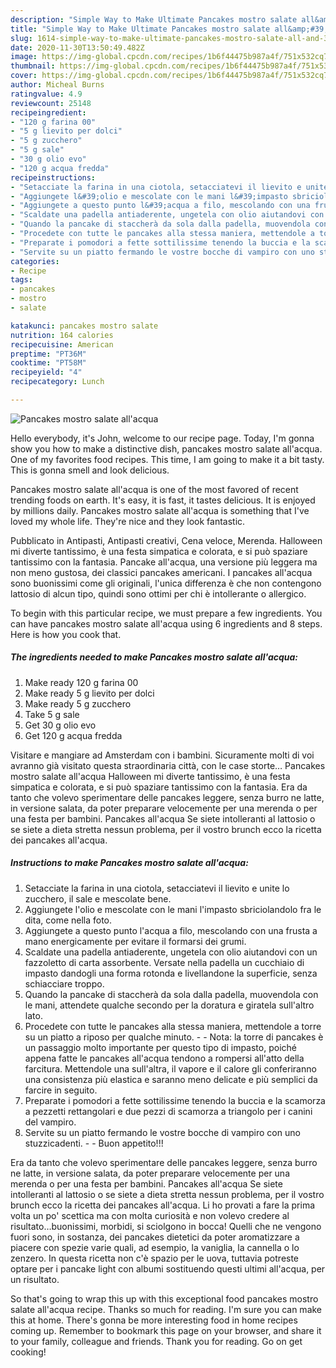 ```yaml
---
description: "Simple Way to Make Ultimate Pancakes mostro salate all&amp;#39;acqua"
title: "Simple Way to Make Ultimate Pancakes mostro salate all&amp;#39;acqua"
slug: 1614-simple-way-to-make-ultimate-pancakes-mostro-salate-all-and-39-acqua
date: 2020-11-30T13:50:49.482Z
image: https://img-global.cpcdn.com/recipes/1b6f44475b987a4f/751x532cq70/pancakes-mostro-salate-allacqua-recipe-main-photo.jpg
thumbnail: https://img-global.cpcdn.com/recipes/1b6f44475b987a4f/751x532cq70/pancakes-mostro-salate-allacqua-recipe-main-photo.jpg
cover: https://img-global.cpcdn.com/recipes/1b6f44475b987a4f/751x532cq70/pancakes-mostro-salate-allacqua-recipe-main-photo.jpg
author: Micheal Burns
ratingvalue: 4.9
reviewcount: 25148
recipeingredient:
- "120 g farina 00"
- "5 g lievito per dolci"
- "5 g zucchero"
- "5 g sale"
- "30 g olio evo"
- "120 g acqua fredda"
recipeinstructions:
- "Setacciate la farina in una ciotola, setacciatevi il lievito e unite lo zucchero, il sale e mescolate bene."
- "Aggiungete l&#39;olio e mescolate con le mani l&#39;impasto sbriciolandolo fra le dita, come nella foto."
- "Aggiungete a questo punto l&#39;acqua a filo, mescolando con una frusta a mano energicamente per evitare il formarsi dei grumi."
- "Scaldate una padella antiaderente, ungetela con olio aiutandovi con un fazzoletto di carta assorbente. Versate nella padella un cucchiaio di impasto dandogli una forma rotonda e livellandone la superficie, senza schiacciare troppo."
- "Quando la pancake di staccherà da sola dalla padella, muovendola con le mani, attendete qualche secondo per la doratura e giratela sull&#39;altro lato."
- "Procedete con tutte le pancakes alla stessa maniera, mettendole a torre su un piatto a riposo per qualche minuto.  Nota: la torre di pancakes è un passaggio molto importante per questo tipo di impasto, poiché appena fatte le pancakes all&#39;acqua tendono a rompersi all&#39;atto della farcitura. Mettendole una sull&#39;altra, il vapore e il calore gli conferiranno una consistenza più elastica e saranno meno delicate e più semplici da farcire in seguito."
- "Preparate i pomodori a fette sottilissime tenendo la buccia e la scamorza a pezzetti rettangolari e due pezzi di scamorza a triangolo per i canini del vampiro."
- "Servite su un piatto fermando le vostre bocche di vampiro con uno stuzzicadenti.  Buon appetito!!!"
categories:
- Recipe
tags:
- pancakes
- mostro
- salate

katakunci: pancakes mostro salate 
nutrition: 164 calories
recipecuisine: American
preptime: "PT36M"
cooktime: "PT58M"
recipeyield: "4"
recipecategory: Lunch

---
```



![Pancakes mostro salate all&#39;acqua](https://img-global.cpcdn.com/recipes/1b6f44475b987a4f/751x532cq70/pancakes-mostro-salate-allacqua-recipe-main-photo.jpg)

Hello everybody, it's John, welcome to our recipe page. Today, I'm gonna show you how to make a distinctive dish, pancakes mostro salate all&#39;acqua. One of my favorites food recipes. This time, I am going to make it a bit tasty. This is gonna smell and look delicious.

Pancakes mostro salate all&#39;acqua is one of the most favored of recent trending foods on earth. It's easy, it is fast, it tastes delicious. It is enjoyed by millions daily. Pancakes mostro salate all&#39;acqua is something that I've loved my whole life. They're nice and they look fantastic.

Pubblicato in Antipasti, Antipasti creativi, Cena veloce, Merenda. Halloween mi diverte tantissimo, è una festa simpatica e colorata, e si può spaziare tantissimo con la fantasia. Pancake all&#39;acqua, una versione più leggera ma non meno gustosa, dei classici pancakes americani. I pancakes all&#39;acqua sono buonissimi come gli originali, l&#39;unica differenza è che non contengono lattosio di alcun tipo, quindi sono ottimi per chi è intollerante o allergico.


To begin with this particular recipe, we must prepare a few ingredients. You can have pancakes mostro salate all&#39;acqua using 6 ingredients and 8 steps. Here is how you cook that.

<!--inarticleads1-->

##### The ingredients needed to make Pancakes mostro salate all&#39;acqua:

1. Make ready 120 g farina 00
1. Make ready 5 g lievito per dolci
1. Make ready 5 g zucchero
1. Take 5 g sale
1. Get 30 g olio evo
1. Get 120 g acqua fredda


Visitare e mangiare ad Amsterdam con i bambini. Sicuramente molti di voi avranno già visitato questa straordinaria città, con le case storte… Pancakes mostro salate all&#39;acqua Halloween mi diverte tantissimo, è una festa simpatica e colorata, e si può spaziare tantissimo con la fantasia. Era da tanto che volevo sperimentare delle pancakes leggere, senza burro ne latte, in versione salata, da poter preparare velocemente per una merenda o per una festa per bambini. Pancakes all&#39;acqua Se siete intolleranti al lattosio o se siete a dieta stretta nessun problema, per il vostro brunch ecco la ricetta dei pancakes all&#39;acqua. 

<!--inarticleads2-->

##### Instructions to make Pancakes mostro salate all&#39;acqua:

1. Setacciate la farina in una ciotola, setacciatevi il lievito e unite lo zucchero, il sale e mescolate bene.
1. Aggiungete l&#39;olio e mescolate con le mani l&#39;impasto sbriciolandolo fra le dita, come nella foto.
1. Aggiungete a questo punto l&#39;acqua a filo, mescolando con una frusta a mano energicamente per evitare il formarsi dei grumi.
1. Scaldate una padella antiaderente, ungetela con olio aiutandovi con un fazzoletto di carta assorbente. Versate nella padella un cucchiaio di impasto dandogli una forma rotonda e livellandone la superficie, senza schiacciare troppo.
1. Quando la pancake di staccherà da sola dalla padella, muovendola con le mani, attendete qualche secondo per la doratura e giratela sull&#39;altro lato.
1. Procedete con tutte le pancakes alla stessa maniera, mettendole a torre su un piatto a riposo per qualche minuto. -  - Nota: la torre di pancakes è un passaggio molto importante per questo tipo di impasto, poiché appena fatte le pancakes all&#39;acqua tendono a rompersi all&#39;atto della farcitura. Mettendole una sull&#39;altra, il vapore e il calore gli conferiranno una consistenza più elastica e saranno meno delicate e più semplici da farcire in seguito.
1. Preparate i pomodori a fette sottilissime tenendo la buccia e la scamorza a pezzetti rettangolari e due pezzi di scamorza a triangolo per i canini del vampiro.
1. Servite su un piatto fermando le vostre bocche di vampiro con uno stuzzicadenti. -  - Buon appetito!!!


Era da tanto che volevo sperimentare delle pancakes leggere, senza burro ne latte, in versione salata, da poter preparare velocemente per una merenda o per una festa per bambini. Pancakes all&#39;acqua Se siete intolleranti al lattosio o se siete a dieta stretta nessun problema, per il vostro brunch ecco la ricetta dei pancakes all&#39;acqua. Li ho provati a fare la prima volta un po&#39; scettica ma con molta curiosità e non volevo credere al risultato…buonissimi, morbidi, si sciolgono in bocca! Quelli che ne vengono fuori sono, in sostanza, dei pancakes dietetici da poter aromatizzare a piacere con spezie varie quali, ad esempio, la vaniglia, la cannella o lo zenzero. In questa ricetta non c&#39;è spazio per le uova, tuttavia potreste optare per i pancake light con albumi sostituendo questi ultimi all&#39;acqua, per un risultato. 

So that's going to wrap this up with this exceptional food pancakes mostro salate all&#39;acqua recipe. Thanks so much for reading. I'm sure you can make this at home. There's gonna be more interesting food in home recipes coming up. Remember to bookmark this page on your browser, and share it to your family, colleague and friends. Thank you for reading. Go on get cooking!
